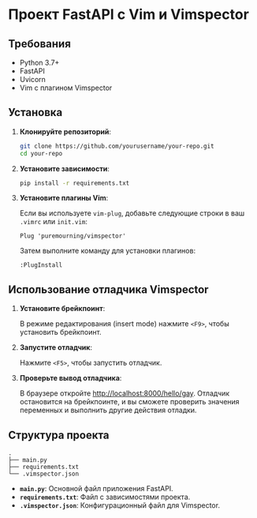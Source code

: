 # Проект FastAPI с Vim и Vimspector

## Требования

- Python 3.7+
- FastAPI
- Uvicorn
- Vim с плагином Vimspector

## Установка

1. **Клонируйте репозиторий**:

   ```bash
   git clone https://github.com/yourusername/your-repo.git
   cd your-repo
   ```

2. **Установите зависимости**:

   ```bash
   pip install -r requirements.txt
   ```

3. **Установите плагины Vim**:

   Если вы используете `vim-plug`, добавьте следующие строки в ваш `.vimrc` или `init.vim`:

   ```vim
   Plug 'puremourning/vimspector'
   ```

   Затем выполните команду для установки плагинов:

   ```vim
   :PlugInstall
   ```

## Использование отладчика Vimspector

1. **Установите брейкпоинт**:

   В режиме редактирования (insert mode) нажмите `<F9>`, чтобы установить брейкпоинт.

2. **Запустите отладчик**:

   Нажмите `<F5>`, чтобы запустить отладчик.

3. **Проверьте вывод отладчика**:

   В браузере откройте [http://localhost:8000/hello/gay](http://localhost:8000/hello/gay). Отладчик остановится на брейкпоинте, и вы сможете проверить значения переменных и выполнить другие действия отладки.

## Структура проекта

```
.
├── main.py
├── requirements.txt
└── .vimspector.json
```

- **`main.py`**: Основной файл приложения FastAPI.
- **`requirements.txt`**: Файл с зависимостями проекта.
- **`.vimspector.json`**: Конфигурационный файл для Vimspector.
